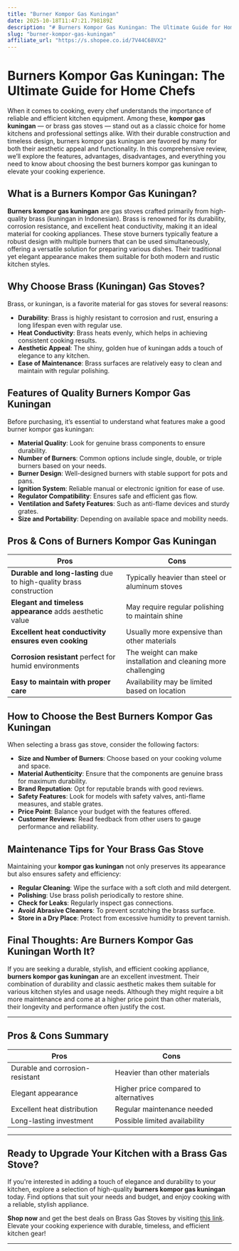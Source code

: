 ```yaml
---
title: "Burner Kompor Gas Kuningan"
date: 2025-10-18T11:47:21.798189Z
description: "# Burners Kompor Gas Kuningan: The Ultimate Guide for Home Chefs..."
slug: "burner-kompor-gas-kuningan"
affiliate_url: "https://s.shopee.co.id/7V44C68VX2"
---
```

# Burners Kompor Gas Kuningan: The Ultimate Guide for Home Chefs

When it comes to cooking, every chef understands the importance of reliable and efficient kitchen equipment. Among these, **kompor gas kuningan** — or brass gas stoves — stand out as a classic choice for home kitchens and professional settings alike. With their durable construction and timeless design, burners kompor gas kuningan are favored by many for both their aesthetic appeal and functionality. In this comprehensive review, we’ll explore the features, advantages, disadvantages, and everything you need to know about choosing the best burners kompor gas kuningan to elevate your cooking experience.

## What is a Burners Kompor Gas Kuningan?

**Burners kompor gas kuningan** are gas stoves crafted primarily from high-quality brass (kuningan in Indonesian). Brass is renowned for its durability, corrosion resistance, and excellent heat conductivity, making it an ideal material for cooking appliances. These stove burners typically feature a robust design with multiple burners that can be used simultaneously, offering a versatile solution for preparing various dishes. Their traditional yet elegant appearance makes them suitable for both modern and rustic kitchen styles.

## Why Choose Brass (Kuningan) Gas Stoves?

Brass, or kuningan, is a favorite material for gas stoves for several reasons:

- **Durability**: Brass is highly resistant to corrosion and rust, ensuring a long lifespan even with regular use.
- **Heat Conductivity**: Brass heats evenly, which helps in achieving consistent cooking results.
- **Aesthetic Appeal**: The shiny, golden hue of kuningan adds a touch of elegance to any kitchen.
- **Ease of Maintenance**: Brass surfaces are relatively easy to clean and maintain with regular polishing.

## Features of Quality Burners Kompor Gas Kuningan

Before purchasing, it’s essential to understand what features make a good burner kompor gas kuningan:

- **Material Quality**: Look for genuine brass components to ensure durability.
- **Number of Burners**: Common options include single, double, or triple burners based on your needs.
- **Burner Design**: Well-designed burners with stable support for pots and pans.
- **Ignition System**: Reliable manual or electronic ignition for ease of use.
- **Regulator Compatibility**: Ensures safe and efficient gas flow.
- **Ventilation and Safety Features**: Such as anti-flame devices and sturdy grates.
- **Size and Portability**: Depending on available space and mobility needs.

## Pros & Cons of Burners Kompor Gas Kuningan

| **Pros** | **Cons** |
| --- | --- |
| **Durable and long-lasting** due to high-quality brass construction | Typically heavier than steel or aluminum stoves |
| **Elegant and timeless appearance** adds aesthetic value | May require regular polishing to maintain shine |
| **Excellent heat conductivity ensures even cooking** | Usually more expensive than other materials |
| **Corrosion resistant** perfect for humid environments | The weight can make installation and cleaning more challenging |
| **Easy to maintain with proper care** | Availability may be limited based on location |

## How to Choose the Best Burners Kompor Gas Kuningan

When selecting a brass gas stove, consider the following factors:

- **Size and Number of Burners**: Choose based on your cooking volume and space.
- **Material Authenticity**: Ensure that the components are genuine brass for maximum durability.
- **Brand Reputation**: Opt for reputable brands with good reviews.
- **Safety Features**: Look for models with safety valves, anti-flame measures, and stable grates.
- **Price Point**: Balance your budget with the features offered.
- **Customer Reviews**: Read feedback from other users to gauge performance and reliability.

## Maintenance Tips for Your Brass Gas Stove

Maintaining your **kompor gas kuningan** not only preserves its appearance but also ensures safety and efficiency:

- **Regular Cleaning**: Wipe the surface with a soft cloth and mild detergent.
- **Polishing**: Use brass polish periodically to restore shine.
- **Check for Leaks**: Regularly inspect gas connections.
- **Avoid Abrasive Cleaners**: To prevent scratching the brass surface.
- **Store in a Dry Place**: Protect from excessive humidity to prevent tarnish.

## Final Thoughts: Are Burners Kompor Gas Kuningan Worth It?

If you are seeking a durable, stylish, and efficient cooking appliance, **burners kompor gas kuningan** are an excellent investment. Their combination of durability and classic aesthetic makes them suitable for various kitchen styles and usage needs. Although they might require a bit more maintenance and come at a higher price point than other materials, their longevity and performance often justify the cost.

---

## Pros & Cons Summary

| **Pros** | **Cons** |
| --- | --- |
| Durable and corrosion-resistant | Heavier than other materials |
| Elegant appearance | Higher price compared to alternatives |
| Excellent heat distribution | Regular maintenance needed |
| Long-lasting investment | Possible limited availability |

---

## Ready to Upgrade Your Kitchen with a Brass Gas Stove?

If you're interested in adding a touch of elegance and durability to your kitchen, explore a selection of high-quality **burners kompor gas kuningan** today. Find options that suit your needs and budget, and enjoy cooking with a reliable, stylish appliance.

**Shop now** and get the best deals on Brass Gas Stoves by visiting [this link](https://s.shopee.co.id/7V44C68VX2). Elevate your cooking experience with durable, timeless, and efficient kitchen gear!

---